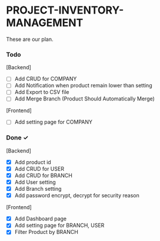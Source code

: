 # PROJECT-INVENTORY-MANAGEMENT

These are our plan.

### Todo

[Backend]
- [ ] Add CRUD for COMPANY
- [ ] Add Notification when product remain lower than setting
- [ ] Add Export to CSV file
- [ ] Add Merge Branch (Product Should Automatically Merge)

[Frontend]
- [ ] Add setting page for COMPANY

### Done ✓

[Backend]
- [X] Add product id
- [X] Add CRUD for USER
- [X] Add CRUD for BRANCH
- [X] Add User setting
- [X] Add Branch setting
- [X] Add password encrypt, decrypt for security reason

[Frontend]
- [X] Add Dashboard page
- [X] Add setting page for BRANCH, USER
- [X] Filter Product by BRANCH
